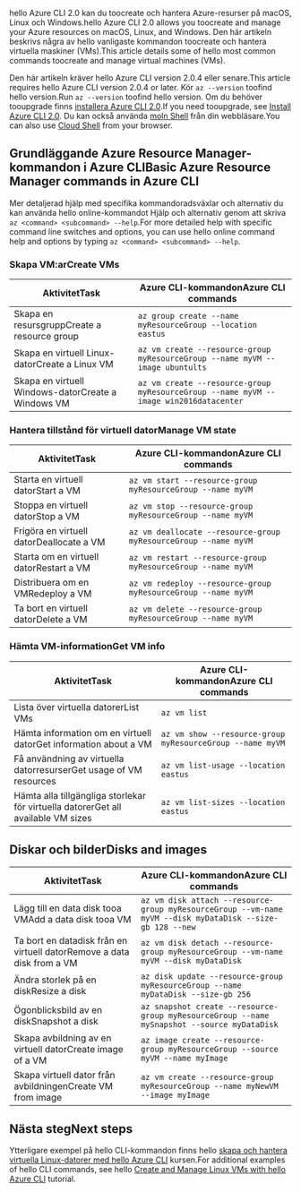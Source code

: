 <span data-ttu-id="ff4eb-101">hello Azure CLI 2.0 kan du toocreate och hantera Azure-resurser på macOS, Linux och Windows.</span><span class="sxs-lookup"><span data-stu-id="ff4eb-101">hello Azure CLI 2.0 allows you toocreate and manage your Azure resources on macOS, Linux, and Windows.</span></span> <span data-ttu-id="ff4eb-102">Den här artikeln beskrivs några av hello vanligaste kommandon toocreate och hantera virtuella maskiner (VMs).</span><span class="sxs-lookup"><span data-stu-id="ff4eb-102">This article details some of hello most common commands toocreate and manage virtual machines (VMs).</span></span>

<span data-ttu-id="ff4eb-103">Den här artikeln kräver hello Azure CLI version 2.0.4 eller senare.</span><span class="sxs-lookup"><span data-stu-id="ff4eb-103">This article requires hello Azure CLI version 2.0.4 or later.</span></span> <span data-ttu-id="ff4eb-104">Kör `az --version` toofind hello version.</span><span class="sxs-lookup"><span data-stu-id="ff4eb-104">Run `az --version` toofind hello version.</span></span> <span data-ttu-id="ff4eb-105">Om du behöver tooupgrade finns [installera Azure CLI 2.0](/cli/azure/install-azure-cli).</span><span class="sxs-lookup"><span data-stu-id="ff4eb-105">If you need tooupgrade, see [Install Azure CLI 2.0](/cli/azure/install-azure-cli).</span></span> <span data-ttu-id="ff4eb-106">Du kan också använda [moln Shell](/azure/cloud-shell/quickstart) från din webbläsare.</span><span class="sxs-lookup"><span data-stu-id="ff4eb-106">You can also use [Cloud Shell](/azure/cloud-shell/quickstart) from your browser.</span></span>

## <a name="basic-azure-resource-manager-commands-in-azure-cli"></a><span data-ttu-id="ff4eb-107">Grundläggande Azure Resource Manager-kommandon i Azure CLI</span><span class="sxs-lookup"><span data-stu-id="ff4eb-107">Basic Azure Resource Manager commands in Azure CLI</span></span>
<span data-ttu-id="ff4eb-108">Mer detaljerad hjälp med specifika kommandoradsväxlar och alternativ du kan använda hello online-kommandot Hjälp och alternativ genom att skriva `az <command> <subcommand> --help`.</span><span class="sxs-lookup"><span data-stu-id="ff4eb-108">For more detailed help with specific command line switches and options, you can use hello online command help and options by typing `az <command> <subcommand> --help`.</span></span>

### <a name="create-vms"></a><span data-ttu-id="ff4eb-109">Skapa VM:ar</span><span class="sxs-lookup"><span data-stu-id="ff4eb-109">Create VMs</span></span>
| <span data-ttu-id="ff4eb-110">Aktivitet</span><span class="sxs-lookup"><span data-stu-id="ff4eb-110">Task</span></span> | <span data-ttu-id="ff4eb-111">Azure CLI-kommandon</span><span class="sxs-lookup"><span data-stu-id="ff4eb-111">Azure CLI commands</span></span> |
| --- | --- |
| <span data-ttu-id="ff4eb-112">Skapa en resursgrupp</span><span class="sxs-lookup"><span data-stu-id="ff4eb-112">Create a resource group</span></span> | `az group create --name myResourceGroup --location eastus` |
| <span data-ttu-id="ff4eb-113">Skapa en virtuell Linux-dator</span><span class="sxs-lookup"><span data-stu-id="ff4eb-113">Create a Linux VM</span></span> | `az vm create --resource-group myResourceGroup --name myVM --image ubuntults` |
| <span data-ttu-id="ff4eb-114">Skapa en virtuell Windows-dator</span><span class="sxs-lookup"><span data-stu-id="ff4eb-114">Create a Windows VM</span></span> | `az vm create --resource-group myResourceGroup --name myVM --image win2016datacenter` |

### <a name="manage-vm-state"></a><span data-ttu-id="ff4eb-115">Hantera tillstånd för virtuell dator</span><span class="sxs-lookup"><span data-stu-id="ff4eb-115">Manage VM state</span></span>
| <span data-ttu-id="ff4eb-116">Aktivitet</span><span class="sxs-lookup"><span data-stu-id="ff4eb-116">Task</span></span> | <span data-ttu-id="ff4eb-117">Azure CLI-kommandon</span><span class="sxs-lookup"><span data-stu-id="ff4eb-117">Azure CLI commands</span></span> |
| --- | --- |
| <span data-ttu-id="ff4eb-118">Starta en virtuell dator</span><span class="sxs-lookup"><span data-stu-id="ff4eb-118">Start a VM</span></span> | `az vm start --resource-group myResourceGroup --name myVM` |
| <span data-ttu-id="ff4eb-119">Stoppa en virtuell dator</span><span class="sxs-lookup"><span data-stu-id="ff4eb-119">Stop a VM</span></span> | `az vm stop --resource-group myResourceGroup --name myVM` |
| <span data-ttu-id="ff4eb-120">Frigöra en virtuell dator</span><span class="sxs-lookup"><span data-stu-id="ff4eb-120">Deallocate a VM</span></span> | `az vm deallocate --resource-group myResourceGroup --name myVM` |
| <span data-ttu-id="ff4eb-121">Starta om en virtuell dator</span><span class="sxs-lookup"><span data-stu-id="ff4eb-121">Restart a VM</span></span> | `az vm restart --resource-group myResourceGroup --name myVM` |
| <span data-ttu-id="ff4eb-122">Distribuera om en VM</span><span class="sxs-lookup"><span data-stu-id="ff4eb-122">Redeploy a VM</span></span> | `az vm redeploy --resource-group myResourceGroup --name myVM` |
| <span data-ttu-id="ff4eb-123">Ta bort en virtuell dator</span><span class="sxs-lookup"><span data-stu-id="ff4eb-123">Delete a VM</span></span> | `az vm delete --resource-group myResourceGroup --name myVM` |

### <a name="get-vm-info"></a><span data-ttu-id="ff4eb-124">Hämta VM-information</span><span class="sxs-lookup"><span data-stu-id="ff4eb-124">Get VM info</span></span>
| <span data-ttu-id="ff4eb-125">Aktivitet</span><span class="sxs-lookup"><span data-stu-id="ff4eb-125">Task</span></span> | <span data-ttu-id="ff4eb-126">Azure CLI-kommandon</span><span class="sxs-lookup"><span data-stu-id="ff4eb-126">Azure CLI commands</span></span> |
| --- | --- |
| <span data-ttu-id="ff4eb-127">Lista över virtuella datorer</span><span class="sxs-lookup"><span data-stu-id="ff4eb-127">List VMs</span></span> | `az vm list` |
| <span data-ttu-id="ff4eb-128">Hämta information om en virtuell dator</span><span class="sxs-lookup"><span data-stu-id="ff4eb-128">Get information about a VM</span></span> | `az vm show --resource-group myResourceGroup --name myVM` |
| <span data-ttu-id="ff4eb-129">Få användning av virtuella datorresurser</span><span class="sxs-lookup"><span data-stu-id="ff4eb-129">Get usage of VM resources</span></span> | `az vm list-usage --location eastus` |
| <span data-ttu-id="ff4eb-130">Hämta alla tillgängliga storlekar för virtuella datorer</span><span class="sxs-lookup"><span data-stu-id="ff4eb-130">Get all available VM sizes</span></span> | `az vm list-sizes --location eastus` |

## <a name="disks-and-images"></a><span data-ttu-id="ff4eb-131">Diskar och bilder</span><span class="sxs-lookup"><span data-stu-id="ff4eb-131">Disks and images</span></span>
| <span data-ttu-id="ff4eb-132">Aktivitet</span><span class="sxs-lookup"><span data-stu-id="ff4eb-132">Task</span></span> | <span data-ttu-id="ff4eb-133">Azure CLI-kommandon</span><span class="sxs-lookup"><span data-stu-id="ff4eb-133">Azure CLI commands</span></span> |
| --- | --- |
| <span data-ttu-id="ff4eb-134">Lägg till en data disk tooa VM</span><span class="sxs-lookup"><span data-stu-id="ff4eb-134">Add a data disk tooa VM</span></span> | `az vm disk attach --resource-group myResourceGroup --vm-name myVM --disk myDataDisk --size-gb 128 --new ` |
| <span data-ttu-id="ff4eb-135">Ta bort en datadisk från en virtuell dator</span><span class="sxs-lookup"><span data-stu-id="ff4eb-135">Remove a data disk from a VM</span></span> | `az vm disk detach --resource-group myResourceGroup --vm-name myVM --disk myDataDisk` |
| <span data-ttu-id="ff4eb-136">Ändra storlek på en disk</span><span class="sxs-lookup"><span data-stu-id="ff4eb-136">Resize a disk</span></span> | `az disk update --resource-group myResourceGroup --name myDataDisk --size-gb 256` |
| <span data-ttu-id="ff4eb-137">Ögonblicksbild av en disk</span><span class="sxs-lookup"><span data-stu-id="ff4eb-137">Snapshot a disk</span></span> | `az snapshot create --resource-group myResourceGroup --name mySnapshot --source myDataDisk` |
| <span data-ttu-id="ff4eb-138">Skapa avbildning av en virtuell dator</span><span class="sxs-lookup"><span data-stu-id="ff4eb-138">Create image of a VM</span></span> | `az image create --resource-group myResourceGroup --source myVM --name myImage` |
| <span data-ttu-id="ff4eb-139">Skapa virtuell dator från avbildningen</span><span class="sxs-lookup"><span data-stu-id="ff4eb-139">Create VM from image</span></span> | `az vm create --resource-group myResourceGroup --name myNewVM --image myImage` |


## <a name="next-steps"></a><span data-ttu-id="ff4eb-140">Nästa steg</span><span class="sxs-lookup"><span data-stu-id="ff4eb-140">Next steps</span></span>
<span data-ttu-id="ff4eb-141">Ytterligare exempel på hello CLI-kommandon finns hello [skapa och hantera virtuella Linux-datorer med hello Azure CLI](../articles/virtual-machines/linux/tutorial-manage-vm.md) kursen.</span><span class="sxs-lookup"><span data-stu-id="ff4eb-141">For additional examples of hello CLI commands, see hello [Create and Manage Linux VMs with hello Azure CLI](../articles/virtual-machines/linux/tutorial-manage-vm.md) tutorial.</span></span>

